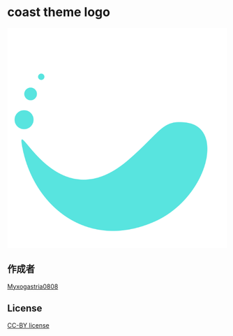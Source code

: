 # coast theme logo

![coast theme logo](https://github.com/Myxogastria0808/coast/blob/main/logo/coast.svg)

## 作成者

[Myxogastria0808](https://github.com/Myxogastria0808/)

## License

[CC-BY license](https://creativecommons.org/licenses/by/4.0/)
